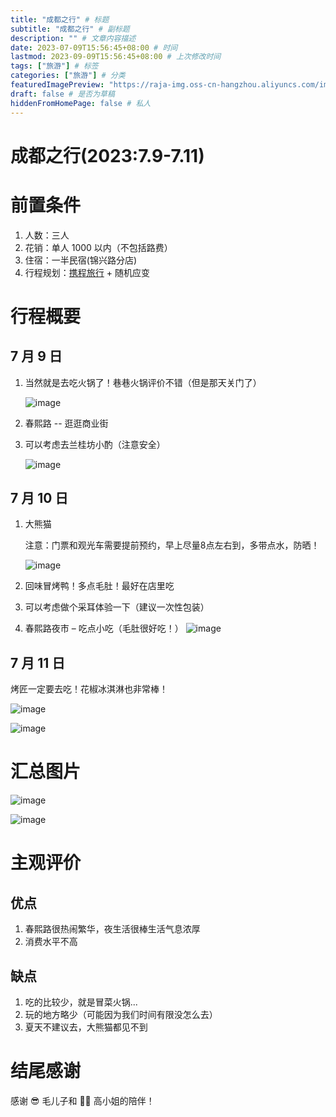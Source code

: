 ```yaml
---
title: "成都之行" # 标题
subtitle: "成都之行" # 副标题
description: "" # 文章内容描述
date: 2023-07-09T15:56:45+08:00 # 时间
lastmod: 2023-09-09T15:56:45+08:00 # 上次修改时间
tags: ["旅游"] # 标签
categories: ["旅游"] # 分类
featuredImagePreview: "https://raja-img.oss-cn-hangzhou.aliyuncs.com/img/202309091512351.png" # 封面链接
draft: false # 是否为草稿
hiddenFromHomePage: false # 私人
---
```

<!--more-->

# 成都之行(2023:7.9-7.11)

# 前置条件

1. 人数：三人
2. 花销：单人 1000 以内（不包括路费）
3. 住宿：一半民宿(锦兴路分店)
4. 行程规划：[携程旅行](#小程序://携程旅行订酒店机票火车汽车门票/oHlTnHvcjiSY42y) + 随机应变

# 行程概要

## 7 月 9 日

1. 当然就是去吃火锅了！巷巷火锅评价不错（但是那天关门了）

    ![image](https://raja-img.oss-cn-hangzhou.aliyuncs.com/img/202309091512026.png "巷巷火锅旁边的一家火锅店")

2. 春熙路 -- 逛逛商业街
3. 可以考虑去兰桂坊小酌（注意安全）

    ![image](https://raja-img.oss-cn-hangzhou.aliyuncs.com/img/202309091621761.png "旁边的小河")

## 7 月 10 日

1. 大熊猫

   注意：门票和观光车需要提前预约，早上尽量8点左右到，多带点水，防晒！

   ![image](https://raja-img.oss-cn-hangzhou.aliyuncs.com/img/202309091512885.png "好不容易拍到的小熊猫")
2. 回味冒烤鸭！多点毛肚！最好在店里吃
3. 可以考虑做个采耳体验一下（建议一次性包装）
4. 春熙路夜市 – 吃点小吃（毛肚很好吃！）
    ![image](https://raja-img.oss-cn-hangzhou.aliyuncs.com/img/202309091626481.png "灯火通明")

## 7 月 11 日

烤匠一定要去吃！花椒冰淇淋也非常棒！

![image](https://raja-img.oss-cn-hangzhou.aliyuncs.com/img/202309091512382.png "不吃火锅就吃烤匠！")

![image](https://raja-img.oss-cn-hangzhou.aliyuncs.com/img/202309091512924.png "烤鱼！")

# 汇总图片

![image](https://raja-img.oss-cn-hangzhou.aliyuncs.com/img/202309091512351.png)

![image](https://raja-img.oss-cn-hangzhou.aliyuncs.com/img/202309091512918.png)

# 主观评价

## 优点

1. 春熙路很热闹繁华，夜生活很棒生活气息浓厚
2. 消费水平不高

## 缺点

1. 吃的比较少，就是冒菜火锅...
2. 玩的地方略少（可能因为我们时间有限没怎么去）
3. 夏天不建议去，大熊猫都见不到

# 结尾感谢

感谢 😎 毛儿子和 👩‍🦰 高小姐的陪伴！

‍
